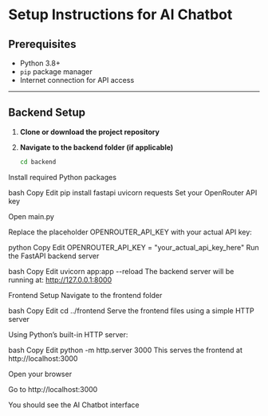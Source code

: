 # Setup Instructions for AI Chatbot

## Prerequisites
- Python 3.8+
- `pip` package manager
- Internet connection for API access

---

## Backend Setup

1. **Clone or download the project repository**

2. **Navigate to the backend folder (if applicable)**
   ```bash
   cd backend
Install required Python packages

bash
Copy
Edit
pip install fastapi uvicorn requests
Set your OpenRouter API key

Open main.py

Replace the placeholder OPENROUTER_API_KEY with your actual API key:

python
Copy
Edit
OPENROUTER_API_KEY = "your_actual_api_key_here"
Run the FastAPI backend server

bash
Copy
Edit
uvicorn app:app --reload
The backend server will be running at: http://127.0.0.1:8000

Frontend Setup
Navigate to the frontend folder

bash
Copy
Edit
cd ../frontend
Serve the frontend files using a simple HTTP server

Using Python’s built-in HTTP server:

bash
Copy
Edit
python -m http.server 3000
This serves the frontend at http://localhost:3000

Open your browser

Go to http://localhost:3000

You should see the AI Chatbot interface

